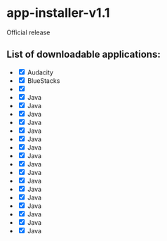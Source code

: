 # app-installer-v1.1
Official release

<h2>List of downloadable applications: </h2>


<ul>
  <li><input type="checkbox" class="task-list-item-checkbox" checked> Audacity </li>
  <li><input type="checkbox" class="task-list-item-checkbox" checked> BlueStacks </li>
  <li><input type="checkbox" class="task-list-item-checkbox" checked>  </li>
  <li><input type="checkbox" class="task-list-item-checkbox" checked> Java </li>
  <li><input type="checkbox" class="task-list-item-checkbox" checked> Java </li>
  <li><input type="checkbox" class="task-list-item-checkbox" checked> Java </li>
  <li><input type="checkbox" class="task-list-item-checkbox" checked> Java </li>
  <li><input type="checkbox" class="task-list-item-checkbox" checked> Java </li>
  <li><input type="checkbox" class="task-list-item-checkbox" checked> Java </li>
  <li><input type="checkbox" class="task-list-item-checkbox" checked> Java </li>
  <li><input type="checkbox" class="task-list-item-checkbox" checked> Java </li>
  <li><input type="checkbox" class="task-list-item-checkbox" checked> Java </li>
  <li><input type="checkbox" class="task-list-item-checkbox" checked> Java </li>
  <li><input type="checkbox" class="task-list-item-checkbox" checked> Java </li>
  <li><input type="checkbox" class="task-list-item-checkbox" checked> Java </li>
  <li><input type="checkbox" class="task-list-item-checkbox" checked> Java </li>
  <li><input type="checkbox" class="task-list-item-checkbox" checked> Java </li>
  <li><input type="checkbox" class="task-list-item-checkbox" checked> Java </li>
  <li><input type="checkbox" class="task-list-item-checkbox" checked> Java </li>
  <li><input type="checkbox" class="task-list-item-checkbox" checked> Java </li>

